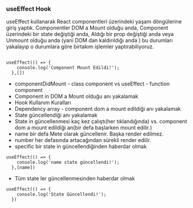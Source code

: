 ### useEffect Hook
useEffect kullanarak React componentleri üzerindeki yaşam döngülerine giriş yaptık.
Componentler DOM a Mount olduğu anda,
Component üzerindeki bir state değiştiği anda, 
Aldığı bir prop değiştiği anda veya
Unmount olduğu anda (yani DOM dan kaldırıldığı anda )
bu durumları yakalayıp o durumlara göre birtakım işlemler yaptırabiliyoruz.

``` Dependecy array - Mount edildiği an

useEffect(() => {
    console.log('Component Mount Edildi!');
  },[])

```
- componentDidMount - class component vs useEffect - function component
- Component in DOM a Mount olduğu anı yakalamak
- Hook Kullanım Kuralları
- Dependency array - component dom a mount edildiği anı yakalamak
- State güncellendiği anı yakalamak
- State in güncellenmesi kaç kez çalıştı(her tıklandığında) vs. component dom a mount edildiği an(bir defa başlarken mount edilir.)
- name bir defa Mete olarak güncellenir. Başka render edilmez.
- number her defasında artacağından sürekli render edilir.
- specific bir state in güncellendiğinden haberdar olmak

```
useEffect(() => {
    console.log('name state güncellendi!');
  },[name])
```

- Tüm state ler güncellenmesinden haberdar olmak
```
useEffect(() => {
    console.log('State Güncellendi!');
  })
```